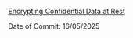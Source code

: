 [Encrypting Confidential Data at Rest](https://kubernetes.io/docs/tasks/administer-cluster/encrypt-data/)

Date of Commit: 16/05/2025